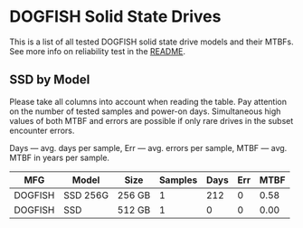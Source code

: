 DOGFISH Solid State Drives
==========================

This is a list of all tested DOGFISH solid state drive models and their MTBFs. See
more info on reliability test in the [README](https://github.com/linuxhw/SMART).

SSD by Model
------------

Please take all columns into account when reading the table. Pay attention on the
number of tested samples and power-on days. Simultaneous high values of both MTBF
and errors are possible if only rare drives in the subset encounter errors.

Days   — avg. days per sample,
Err    — avg. errors per sample,
MTBF   — avg. MTBF in years per sample.

| MFG       | Model              | Size   | Samples | Days  | Err   | MTBF   |
|-----------|--------------------|--------|---------|-------|-------|--------|
| DOGFISH   | SSD 256G           | 256 GB | 1       | 212   | 0     | 0.58   |
| DOGFISH   | SSD                | 512 GB | 1       | 0     | 0     | 0.00   |
